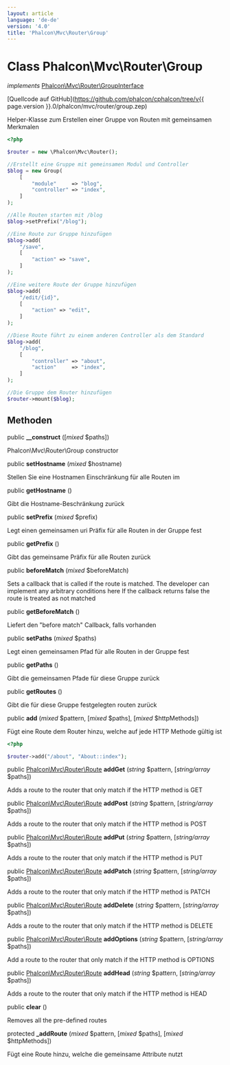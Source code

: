 ```yaml
---
layout: article
language: 'de-de'
version: '4.0'
title: 'Phalcon\Mvc\Router\Group'
---
```

# Class **Phalcon\Mvc\Router\Group**

*implements* [Phalcon\Mvc\Router\GroupInterface](Phalcon_Mvc_Router_GroupInterface)

[Quellcode auf GitHub](https://github.com/phalcon/cphalcon/tree/v{{ page.version }}.0/phalcon/mvc/router/group.zep)

Helper-Klasse zum Erstellen einer Gruppe von Routen mit gemeinsamen Merkmalen

```php
<?php

$router = new \Phalcon\Mvc\Router();

//Erstellt eine Gruppe mit gemeinsamen Modul und Controller
$blog = new Group(
    [
        "module"     => "blog",
        "controller" => "index",
    ]
);

//Alle Routen starten mit /blog
$blog->setPrefix("/blog");

//Eine Route zur Gruppe hinzufügen
$blog->add(
    "/save",
    [
        "action" => "save",
    ]
);

//Eine weitere Route der Gruppe hinzufügen
$blog->add(
    "/edit/{id}",
    [
        "action" => "edit",
    ]
);

//Diese Route führt zu einem anderen Controller als dem Standard
$blog->add(
    "/blog",
    [
        "controller" => "about",
        "action"     => "index",
    ]
);

//Die Gruppe dem Router hinzufügen
$router->mount($blog);

```

## Methoden

public **__construct** ([*mixed* $paths])

Phalcon\Mvc\Router\Group constructor

public **setHostname** (*mixed* $hostname)

Stellen Sie eine Hostnamen Einschränkung für alle Routen im

public **getHostname** ()

Gibt die Hostname-Beschränkung zurück

public **setPrefix** (*mixed* $prefix)

Legt einen gemeinsamen uri Präfix für alle Routen in der Gruppe fest

public **getPrefix** ()

Gibt das gemeinsame Präfix für alle Routen zurück

public **beforeMatch** (*mixed* $beforeMatch)

Sets a callback that is called if the route is matched. The developer can implement any arbitrary conditions here If the callback returns false the route is treated as not matched

public **getBeforeMatch** ()

Liefert den "before match" Callback, falls vorhanden

public **setPaths** (*mixed* $paths)

Legt einen gemeinsamen Pfad für alle Routen in der Gruppe fest

public **getPaths** ()

Gibt die gemeinsamen Pfade für diese Gruppe zurück

public **getRoutes** ()

Gibt die für diese Gruppe festgelegten routen zurück

public **add** (*mixed* $pattern, [*mixed* $paths], [*mixed* $httpMethods])

Fügt eine Route dem Router hinzu, welche auf jede HTTP Methode gültig ist

```php
<?php

$router->add("/about", "About::index");

```

public [Phalcon\Mvc\Router\Route](Phalcon_Mvc_Router_Route) **addGet** (*string* $pattern, [*string/array* $paths])

Adds a route to the router that only match if the HTTP method is GET

public [Phalcon\Mvc\Router\Route](Phalcon_Mvc_Router_Route) **addPost** (*string* $pattern, [*string/array* $paths])

Adds a route to the router that only match if the HTTP method is POST

public [Phalcon\Mvc\Router\Route](Phalcon_Mvc_Router_Route) **addPut** (*string* $pattern, [*string/array* $paths])

Adds a route to the router that only match if the HTTP method is PUT

public [Phalcon\Mvc\Router\Route](Phalcon_Mvc_Router_Route) **addPatch** (*string* $pattern, [*string/array* $paths])

Adds a route to the router that only match if the HTTP method is PATCH

public [Phalcon\Mvc\Router\Route](Phalcon_Mvc_Router_Route) **addDelete** (*string* $pattern, [*string/array* $paths])

Adds a route to the router that only match if the HTTP method is DELETE

public [Phalcon\Mvc\Router\Route](Phalcon_Mvc_Router_Route) **addOptions** (*string* $pattern, [*string/array* $paths])

Add a route to the router that only match if the HTTP method is OPTIONS

public [Phalcon\Mvc\Router\Route](Phalcon_Mvc_Router_Route) **addHead** (*string* $pattern, [*string/array* $paths])

Adds a route to the router that only match if the HTTP method is HEAD

public **clear** ()

Removes all the pre-defined routes

protected **_addRoute** (*mixed* $pattern, [*mixed* $paths], [*mixed* $httpMethods])

Fügt eine Route hinzu, welche die gemeinsame Attribute nutzt